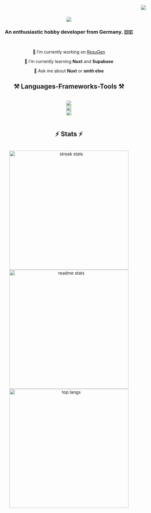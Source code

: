<img align="right" src="https://visitor-badge.laobi.icu/badge?page_id=Uniixon.Uniixon" />

<h1 align="center">
    <img src="https://readme-typing-svg.herokuapp.com/?font=JetBrainsMono&size=32&duration=2000&pause=1500&color=C7F92F&center=true&vCenter=true&width=500&height=70&lines=Hello+There!+👋;I'm+Uniixon!" />
</h1>

<h3 align="center">An enthusiastic hobby developer from Germany. 🇩🇪</h3>

<br/>

<div align="center">
  
🔭 I’m currently working on [ResuGen](https://github.com/LeeKrane/ResuGen)

🌱 I’m currently learning **Nuxt** and **Supabase**

💬 Ask me about **Nuxt** or **smth else**

</div>
 
<h2 align="center">⚒️ Languages-Frameworks-Tools ⚒️</h2>
<br/>
<div align="center">
    <img src="https://skillicons.dev/icons?i=js,vue,nuxtjs,discordjs,nodejs,pnpm,html,css,tailwind,npm" />
    <br/>
    <img src="https://skillicons.dev/icons?i=py,cs,c,cpp,md,raspberrypi,vscode" />
    <br/>
    <img src="https://skillicons.dev/icons?i=git,github,githubactions,gitlab,docker,cloudflare,supabase,postgres,mysql" />
</div>

<br/>

<h2 align="center">⚡ Stats ⚡</h2>
<br>
<div align=center>
  <img width=390 src="https://streak-stats.demolab.com/?user=Uniixon&count_private=true&theme=transparent&hide_border=true" alt="streak stats"/>
  <br/>
  <img width=390 src="https://github-readme-stats.vercel.app/api?username=Uniixon&count_private=true&show_icons=true&theme=transparent&rank_icon=github&hide_border=true" alt="readme stats" />
  <br/>
  <img width=390 align="center" src="https://github-readme-stats.vercel.app/api/top-langs/?username=Uniixon&hide=HTML&langs_count=8&layout=compact&theme=transparent&hide_border=true&size_weight=0.5&count_weight=0.5&exclude_repo=github-readme-stats" alt="top langs" />
</div>

